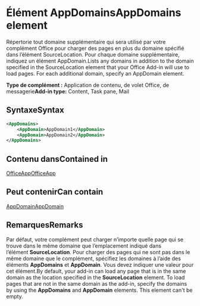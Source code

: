 # <a name="appdomains-element"></a><span data-ttu-id="9d4e4-101">Élément AppDomains</span><span class="sxs-lookup"><span data-stu-id="9d4e4-101">AppDomains element</span></span>

<span data-ttu-id="9d4e4-p101">Répertorie tout domaine supplémentaire qui sera utilisé par votre complément Office pour charger des pages en plus du domaine spécifié dans l’élément SourceLocation. Pour chaque domaine supplémentaire, indiquez un élément AppDomain.</span><span class="sxs-lookup"><span data-stu-id="9d4e4-p101">Lists any domains in addition to the domain specified in the SourceLocation element that your Office Add-in will use to load pages. For each additional domain, specify an AppDomain element.</span></span>

 <span data-ttu-id="9d4e4-104">**Type de complément :** Application de contenu, de volet Office, de messagerie</span><span class="sxs-lookup"><span data-stu-id="9d4e4-104">**Add-in type:** Content, Task pane, Mail</span></span>

## <a name="syntax"></a><span data-ttu-id="9d4e4-105">Syntaxe</span><span class="sxs-lookup"><span data-stu-id="9d4e4-105">Syntax</span></span>

```XML
<AppDomains>
    <AppDomain>AppDomain1</AppDomain>
    <AppDomain>AppDomain2</AppDomain>
</AppDomains>
```

## <a name="contained-in"></a><span data-ttu-id="9d4e4-106">Contenu dans</span><span class="sxs-lookup"><span data-stu-id="9d4e4-106">Contained in</span></span>

[<span data-ttu-id="9d4e4-107">OfficeApp</span><span class="sxs-lookup"><span data-stu-id="9d4e4-107">OfficeApp</span></span>](officeapp.md)

## <a name="can-contain"></a><span data-ttu-id="9d4e4-108">Peut contenir</span><span class="sxs-lookup"><span data-stu-id="9d4e4-108">Can contain</span></span>

[<span data-ttu-id="9d4e4-109">AppDomain</span><span class="sxs-lookup"><span data-stu-id="9d4e4-109">AppDomain</span></span>](appdomain.md)

## <a name="remarks"></a><span data-ttu-id="9d4e4-110">Remarques</span><span class="sxs-lookup"><span data-stu-id="9d4e4-110">Remarks</span></span>

<span data-ttu-id="9d4e4-p102">Par défaut, votre complément peut charger n’importe quelle page qui se trouve dans le même domaine que l’emplacement indiqué dans l’élément **SourceLocation**. Pour charger des pages qui ne sont pas dans le même domaine que le complément, spécifiez les domaines à l’aide des éléments **AppDomains** et **AppDomain**. Vous devez indiquer une valeur pour cet élément.</span><span class="sxs-lookup"><span data-stu-id="9d4e4-p102">By default, your add-in can load any page that is in the same domain as the location specified in the **SourceLocation** element. To load pages that are not in the same domain as the add-in, specify the domains by using the **AppDomains** and **AppDomain** elements. This element can't be empty.</span></span> 
